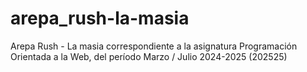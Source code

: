 # arepa_rush-la-masia
Arepa Rush - La masia correspondiente a la asignatura Programación Orientada a la Web, del período Marzo / Julio 2024-2025 (202525)
